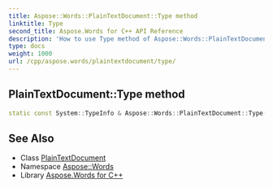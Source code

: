 ```yaml
---
title: Aspose::Words::PlainTextDocument::Type method
linktitle: Type
second_title: Aspose.Words for C++ API Reference
description: 'How to use Type method of Aspose::Words::PlainTextDocument class in C++.'
type: docs
weight: 1000
url: /cpp/aspose.words/plaintextdocument/type/
---
```

## PlainTextDocument::Type method




```cpp
static const System::TypeInfo & Aspose::Words::PlainTextDocument::Type()
```

## See Also

* Class [PlainTextDocument](../)
* Namespace [Aspose::Words](../../)
* Library [Aspose.Words for C++](../../../)
